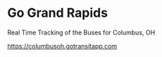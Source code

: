 # Go Grand Rapids

Real Time Tracking of the Buses for Columbus, OH

https://columbusoh.gotransitapp.com
